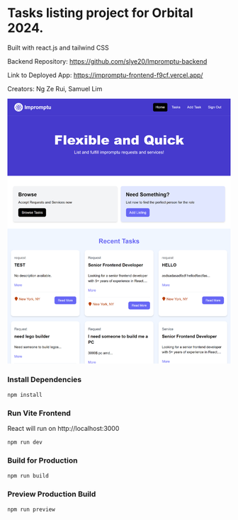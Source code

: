 # Tasks listing project for Orbital 2024.

Built with react.js and tailwind CSS

Backend Repository: https://github.com/slye20/Impromptu-backend

Link to Deployed App: https://impromptu-frontend-f9cf.vercel.app/

Creators: Ng Ze Rui, Samuel Lim

<img src="public/screen.png" />

### Install Dependencies

```bash
npm install
```

### Run Vite Frontend

React will run on http://localhost:3000

```bash
npm run dev
```

### Build for Production

```bash
npm run build
```

### Preview Production Build

```bash
npm run preview
```
